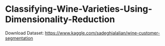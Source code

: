 # Classifying-Wine-Varieties-Using-Dimensionality-Reduction

Download Dataset: https://www.kaggle.com/sadeghjalalian/wine-customer-segmentation
